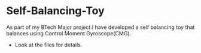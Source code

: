 # Self-Balancing-Toy
As part of my BTech Major project.I have developed a  self balancing toy that balances using Control Moment Gyroscope(CMG).
- Look at the files for details.
